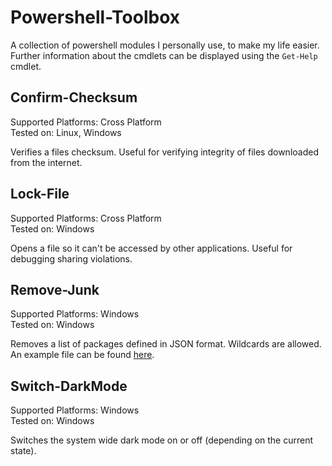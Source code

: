 # Powershell-Toolbox

A collection of powershell modules I personally use, to make my life easier. Further information about the cmdlets can be displayed using the ``Get-Help`` cmdlet.

## Confirm-Checksum

Supported Platforms: Cross Platform  
Tested on: Linux, Windows

Verifies a files checksum. Useful for verifying integrity of files downloaded from the internet.

## Lock-File

Supported Platforms: Cross Platform  
Tested on: Windows

Opens a file so it can't be accessed by other applications. Useful for debugging sharing violations.

## Remove-Junk

Supported Platforms: Windows  
Tested on: Windows

Removes a list of packages defined in JSON format. Wildcards are allowed. An example file can be found [here](Remove-Junk/packages.json).


## Switch-DarkMode

Supported Platforms: Windows  
Tested on: Windows

Switches the system wide dark mode on or off (depending on the current state).

